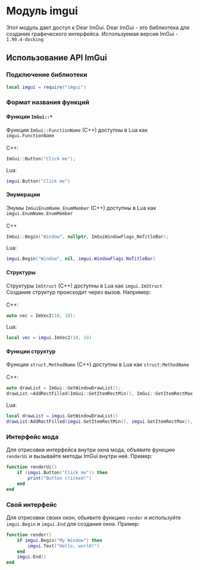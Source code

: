 # Модуль imgui

Этот модуль дает доступ к Dear ImGui. Dear ImGui - это библиотека для создания графического интерфейса.
Используемая версия ImGui - `1.90.4-docking`

## Использование API ImGui

### Подключение библиотеки
```lua
local imgui = require("imgui")
```

### Формат названия функций

#### Функции `ImGui::*`
Функции `ImGui::FunctionName` (C++) доступны в Lua как `imgui.FunctionName` <br/><br/>
C++:
```cpp
ImGui::Button("Click me");
```
Lua:
```lua
imgui.Button("Click me")
```

#### Энумерации
Энумы `ImGuiEnumName_EnumMember` (C++) доступны в Lua как `imgui.EnumName.EnumMember` <br/><br/>
C++
```cpp
ImGui::Begin("Window", nullptr, ImGuiWindowFlags_NoTitleBar);
```
Lua:
```lua
imgui.Begin("Window", nil, imgui.WindowFlags.NoTitleBar)
```

#### Структуры
Структуры `ImStruct` (C++) доступны в Lua как `imgui.ImStruct` <br/>
Создание структур происходит через вызов. Например:<br/><br/>
C++:
```cpp
auto vec = ImVec2(10, 10);
```
Lua:
```lua
local vec = imgui.ImVec2(10, 10)
```

#### Функции структур
Функции `struct.MethodName` (C++) доступны в Lua как `struct:MethodName` <br/><br/>
C++:
```cpp
auto drawList = ImGui::GetWindowDrawList();
drawList->AddRectFilled(ImGui::GetItemRectMin(), ImGui::GetItemRectMax(), 0xFFFFFFFF);
```
Lua:
```lua
local drawList = imgui.GetWindowDrawList()
drawList:AddRectFilled(imgui.GetItemRectMin(), imgui.GetItemRectMax(), 0xFFFFFFFF);
```

### Интерфейс мода

Для отрисовки интерфейса внутри окна мода, объявите функцию `renderUi` и вызывайте методы ImGui внутри неё. Пример:
```lua
function renderUi()
    if (imgui.Button("Click me")) then
        print("Button clicked!")
    end
end
```

### Свой интерфейс

Для отрисовки своих окон, обьявите функцию `render` и используйте `imgui.Begin` и `imgui.End` для создания окна. Пример:
```lua
function render()
    if imgui.Begin("My Window") then
        imgui.Text("Hello, world!")
    end
    imgui.End()
end
```

